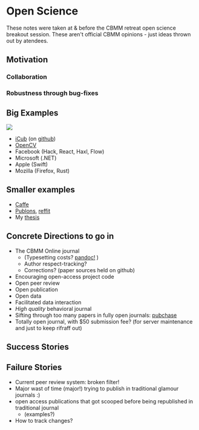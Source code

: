 # Open Science

These notes were taken at & before the CBMM retreat open science breakout session. These aren't official CBMM opinions - just ideas thrown out by atendees.

## Motivation

### Collaboration
 
### Robustness through bug-fixes
 
## Big Examples

 ![](http://juxi.net/projects/iCub/pics/icub-upright.png)

 - [iCub](icub.org) (on [github](github.com/rotobology/icub-main))
 - [OpenCV](github.com/itseez/opencv)
 - Facebook (Hack, React, Haxl, Flow)
 - Microsoft (.NET)
 - Apple (Swift)
 - Mozilla (Firefox, Rust)

## Smaller examples

 - [Caffe](github.com/caffe)
 - [Publons](publons.com), [reffit](reffit.com)
 - My [thesis](github.com/imalsogreg/RetroProject)
 
## Concrete Directions to go in

 - The CBMM Online journal
   - (Typesetting costs? [pandoc!](pandoc.org) )
   - Author respect-tracking?
   - Corrections? (paper sources held on github)
 - Encouraging open-access project code
 - Open peer review
 - Open publication
 - Open data
 - Facilitated data interaction
 - *High quality* behavioral journal
 - Sifting through too many papers in fully open journals: [pubchase](https://www.pubchase.com/)
 - Totally open journal, with $50 submission fee? (for server maintenance and just to keep rifraff out)
 
## Success Stories

## Failure Stories

 - Current peer review system: broken filter!
 - Major wast of time (major!) trying to publish in traditional glamour journals :)
 - open access publications that got scooped before being republished in traditional journal 
   - (examples?)
 - How to track changes?